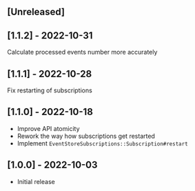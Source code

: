 ## [Unreleased]

## [1.1.2] - 2022-10-31

Calculate processed events number more accurately

## [1.1.1] - 2022-10-28

Fix restarting of subscriptions

## [1.1.0] - 2022-10-18

- Improve API atomicity
- Rework the way how subscriptions get restarted
- Implement `EventStoreSubscriptions::Subscription#restart`

## [1.0.0] - 2022-10-03

- Initial release
